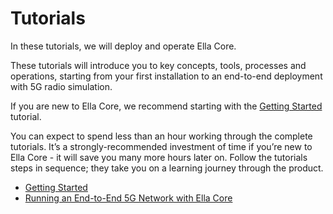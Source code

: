 # Tutorials

In these tutorials, we will deploy and operate Ella Core.

These tutorials will introduce you to key concepts, tools, processes and operations, starting from your first installation to an end-to-end deployment with 5G radio simulation.

If you are new to Ella Core, we recommend starting with the [Getting Started](getting_started.md) tutorial.

You can expect to spend less than an hour working through the complete tutorials. It’s a strongly-recommended investment of time if you’re new to Ella Core - it will save you many more hours later on. Follow the tutorials steps in sequence; they take you on a learning journey through the product.

- [Getting Started](getting_started.md)
- [Running an End-to-End 5G Network with Ella Core](end_to_end_network.md)
